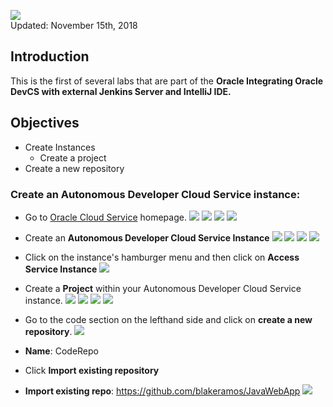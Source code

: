 
![](images/100/Picture100-lab.png)  
Updated: November 15th, 2018

## Introduction

This is the first of several labs that are part of the **Oracle Integrating Oracle DevCS with external Jenkins Server and IntelliJ IDE.** 


## Objectives
- Create Instances
    - Create a project
- Create a new repository

### Create an Autonomous Developer Cloud Service instance:
* Go to [Oracle Cloud Service](https://cloud.oracle.com/home) homepage.
![](a1screeenshots/cloud.oracle.png)
![](a1screeenshots/Screen%20Shot%202018-10-29%20at%202.37.06%20PM.png)
![](a1screeenshots/Screen%20Shot%202018-10-29%20at%202.38.55%20PM.png)
![](a1screeenshots/Screen%20Shot%202018-10-29%20at%202.39.12%20PM.png)

* Create an __Autonomous Developer Cloud Service Instance__
![](a1screeenshots/Screen%20Shot%202018-10-29%20at%202.39.28%20PM.png)
![](a1screeenshots/Screen%20Shot%202018-10-29%20at%202.47.16%20PM.png)
![](a1screeenshots/Screen%20Shot%202018-10-29%20at%202.49.03%20PM.png)
![](a1screeenshots/Screen%20Shot%202018-10-29%20at%202.49.40%20PM.png)

* Click on the instance's hamburger menu and then click on __Access Service Instance__
![](a1screeenshots/Screen%20Shot%202018-10-29%20at%202.58.09%20PM.png)

* Create a __Project__ within your Autonomous Developer Cloud Service instance.
![](a1screeenshots/Screen%20Shot%202018-10-29%20at%202.58.52%20PM.png)
![](a1screeenshots/Screen%20Shot%202018-10-29%20at%203.00.08%20PM.png)
![](a1screeenshots/Screen%20Shot%202018-10-29%20at%203.00.20%20PM.png)
![](a1screeenshots/Screen%20Shot%202018-10-29%20at%203.00.34%20PM.png)

* Go to the code section on the lefthand side and click on __create a new repository__.
![](a1screeenshots/Screen%20Shot%202018-10-29%20at%203.26.38%20PM.png)

* __Name__: CodeRepo
* Click __Import existing repository__
* __Import existing repo__: https://github.com/blakeramos/JavaWebApp
![](a1screeenshots/Screen%20Shot%202018-10-29%20at%203.34.58%20PM.png)





